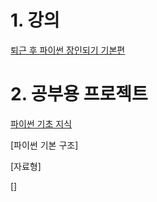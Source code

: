 
# 1. 강의
[퇴근 후 파이썬 장인되기 기본편](https://youtu.be/j8vXaGMJxQI?si=sMK20krEkyUGDYS7)

# 2. 공부용 프로젝트

[파이썬 기초 지식](note/01whatsPython.md)

[파이썬 기본 구조]

[자료형]

[]